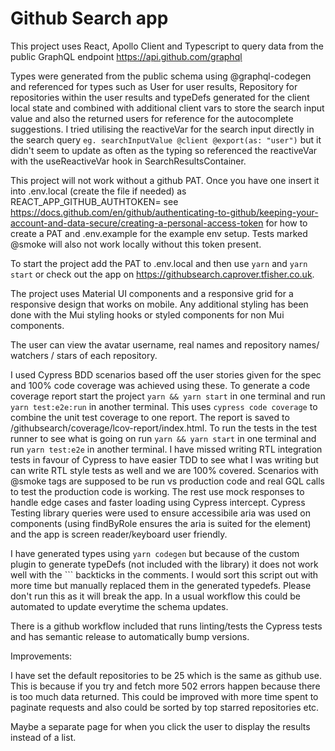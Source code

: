 # Github Search app

This project uses React, Apollo Client and Typescript to query data from the public GraphQL endpoint <https://api.github.com/graphql>

Types were generated from the public schema using @graphql-codegen and referenced for types such as User for user results, Repository for repositories within the user results and typeDefs generated for the client local state and combined with additional client vars to store the search input value and also the returned users for reference for the autocomplete suggestions. I tried utilising the reactiveVar for the search input directly in the search query `eg. searchInputValue @client @export(as: "user")` but it didn't seem to update as often as the typing so referenced the reactiveVar with the useReactiveVar hook in SearchResultsContainer.

This project will not work without a github PAT. Once you have one insert it into .env.local (create the file if needed) as REACT_APP_GITHUB_AUTHTOKEN=<your PAT> see <https://docs.github.com/en/github/authenticating-to-github/keeping-your-account-and-data-secure/creating-a-personal-access-token> for how to create a PAT and .env.example for the example env setup. Tests marked @smoke will also not work locally without this token present.

To start the project add the PAT to .env.local and then use `yarn` and `yarn start` or check out the app on <https://githubsearch.caprover.tfisher.co.uk>.

The project uses Material UI components and a responsive grid for a responsive design that works on mobile. Any additional styling has been done with the Mui styling hooks or styled components for non Mui components.

The user can view the avatar username, real names and repository names/ watchers / stars of each repository.

I used Cypress BDD scenarios based off the user stories given for the spec and 100% code coverage was achieved using these. To generate a code coverage report start the project `yarn && yarn start` in one terminal and run `yarn test:e2e:run` in another terminal. This uses `cypress code coverage` to combine the unit test coverage to one report. The report is saved to /githubsearch/coverage/lcov-report/index.html. To run the tests in the test runner to see what is going on run `yarn && yarn start` in one terminal and run `yarn test:e2e` in another terminal. I have missed writing RTL integration tests in favour of Cypress to have easier TDD to see what I was writing but can write RTL style tests as well and we are 100% covered. Scenarios with @smoke tags are supposed to be run vs production code and real GQL calls to test the production code is working. The rest use mock responses to handle edge cases and faster loading using Cypress intercept. Cypress Testing library queries were used to ensure accessibile aria was used on components (using findByRole ensures the aria is suited for the element) and the app is screen reader/keyboard user friendly.

I have generated types using `yarn codegen` but because of the custom plugin to generate typeDefs (not included with the library) it does not work well with the ``` backticks in the comments. I would sort this script out with more time but manually replaced them in the generated typedefs. Please don't run this as it will break the app. In a usual workflow this could be automated to update everytime the schema updates.

There is a github workflow included that runs linting/tests the Cypress tests and has semantic release to automatically bump versions.

Improvements:

I have set the default repositories to be 25 which is the same as github use. This is because if you try and fetch more 502 errors happen because there is too much data returned. This could be improved with more time spent to paginate requests and also could be sorted by top starred repositories etc.

Maybe a separate page for when you click the user to display the results instead of a list.
